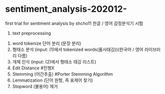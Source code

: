 # sentiment_analysis-202012-
first trial for sentiment analysis by shcho11
한글 / 영어 감정분석기 시험
1. text preprocessing
  1) word tokenize 단어 분리 (문장 분리)
  2) 형태소 분석 (input: (1)에서 tokenized words(품사태깅))(한국어 / 영어 라이브러리 다름)
  3) 개체 인식 (input: (2)에서 형태소 태깅 리스트)
  4) Edit Distance #진행X
  5) Stemming (어간추출) #Porter Stemming Algorithm
  6) Lemmatization (단어 원형, 즉 표제어 찾기) 
  7) Stopword (불용어) 제거
